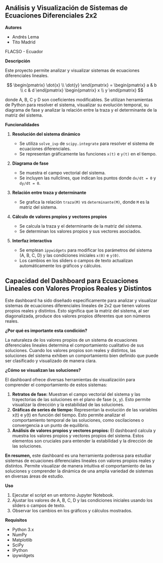 ## Análisis y Visualización de Sistemas de Ecuaciones Diferenciales 2x2

**Autores**

- Andrés Lema
- Tito Madrid

FLACSO - Ecuador

**Descripción**

Este proyecto permite analizar y visualizar sistemas de ecuaciones diferenciales lineales.

$$
\begin{pmatrix}
\dot{x} \\
\dot{y}
\end{pmatrix} = 
\begin{pmatrix}
a & b \\
c & d
\end{pmatrix}
\begin{pmatrix}
x \\
y
\end{pmatrix}
$$

donde A, B, C y D son coeficientes modificables. Se utilizan herramientas de Python para resolver el sistema, visualizar su evolución temporal, su diagrama de fase y analizar la relación entre la traza y el determinante de la matriz del sistema.

**Funcionalidades**

1. **Resolución del sistema dinámico**

   - Se utiliza `solve_ivp` de `scipy.integrate` para resolver el sistema de ecuaciones diferenciales.
   - Se representan gráficamente las funciones `x(t)` e `y(t)` en el tiempo.

2. **Diagrama de fase**

   - Se muestra el campo vectorial del sistema.
   - Se incluyen las nullclines, que indican los puntos donde `dx/dt = 0` y `dy/dt = 0`.

3. **Relación entre traza y determinante**

   - Se grafica la relación `traza(M)` vs `determinante(M)`, donde `M` es la matriz del sistema.

4. **Cálculo de valores propios y vectores propios**

   - Se calcula la traza y el determinante de la matriz del sistema.
   - Se determinan los valores propios y sus vectores asociados.

5. **Interfaz interactiva**

   - Se emplean `ipywidgets` para modificar los parámetros del sistema (A, B, C, D) y las condiciones iniciales `x(0)` e `y(0)`.
   - Los cambios en los sliders o campos de texto actualizan automáticamente los gráficos y cálculos.

## Capacidad del Dashboard para Ecuaciones Lineales con Valores Propios Reales y Distintos

Este dashboard ha sido diseñado específicamente para analizar y visualizar sistemas de ecuaciones diferenciales lineales de 2x2 que tienen valores propios reales y distintos. Esto significa que la matriz del sistema, al ser diagonalizada, produce dos valores propios diferentes que son números reales. 

**¿Por qué es importante esta condición?**

La naturaleza de los valores propios de un sistema de ecuaciones diferenciales lineales determina el comportamiento cualitativo de sus soluciones. Cuando los valores propios son reales y distintos, las soluciones del sistema exhiben un comportamiento bien definido que puede ser clasificado y visualizado de manera clara.

**¿Cómo se visualizan las soluciones?**

El dashboard ofrece diversas herramientas de visualización para comprender el comportamiento de estos sistemas:

1.  **Retratos de fase:** Muestran el campo vectorial del sistema y las trayectorias de las soluciones en el plano de fase (x, y). Esto permite visualizar la dirección y la estabilidad de las soluciones.
2.  **Gráficas de series de tiempo:** Representan la evolución de las variables x(t) e y(t) en función del tiempo. Esto permite analizar el comportamiento temporal de las soluciones, como oscilaciones o convergencia a un punto de equilibrio.
3.  **Análisis de valores propios y vectores propios:** El dashboard calcula y muestra los valores propios y vectores propios del sistema. Estos elementos son cruciales para entender la estabilidad y la dirección de las soluciones.

**En resumen,** este dashboard es una herramienta poderosa para estudiar sistemas de ecuaciones diferenciales lineales con valores propios reales y distintos. Permite visualizar de manera intuitiva el comportamiento de las soluciones y comprender la dinámica de una amplia variedad de sistemas en diversas áreas de estudio.

**Uso**

1. Ejecutar el script en un entorno Jupyter Notebook.
2. Ajustar los valores de A, B, C, D y las condiciones iniciales usando los sliders o campos de texto.
3. Observar los cambios en los gráficos y cálculos mostrados.

**Requisitos**

- Python 3.x
- NumPy
- Matplotlib
- SciPy
- IPython
- ipywidgets

